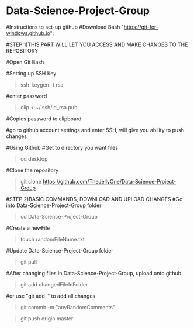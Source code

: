 ﻿# Data-Science-Project-Group

#Instructions to set-up github
#Download Bash "https://git-for-windows.github.io":


#STEP 1)THIS PART WILL LET YOU ACCESS AND MAKE CHANGES TO THE REPOSITORY

#Open Git Bash

#Setting up SSH Key

>ssh-keygen -t rsa

#enter password

>clip < ~/.ssh/id_rsa.pub   

#Copies password to clipboard

#go to github account settings and enter SSH, will give you ability to push changes

#Using Github
#Get to directory you want files

>cd desktop

#Clone the repository

>git clone https://github.com/TheJellyOne/Data-Science-Project-Group


#STEP 2)BASIC COMMANDS, DOWNLOAD AND UPLOAD CHANGES
#Go into Data-Science-Project-Group folder

>cd Data-Science-Project-Group

#Create a newFile

>touch randomFileName.txt

#Update Data-Science-Project-Group folder

>git pull

#After changing files in Data-Science-Project-Group, upload onto github

>git add changedFileInFolder   

#or use "git add ." to add all changes 

>git commit -m "anyRandomComments"

>git push origin master

